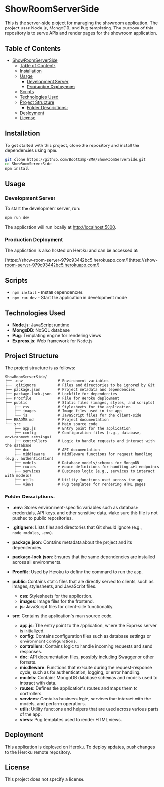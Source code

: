 # ShowRoomServerSide

This is the server-side project for managing the showroom application. The project uses Node.js, MongoDB, and Pug templating. The purpose of this repository is to serve APIs and render pages for the showroom application.

## Table of Contents
- [ShowRoomServerSide](#showroomserverside)
  - [Table of Contents](#table-of-contents)
  - [Installation](#installation)
  - [Usage](#usage)
    - [Development Server](#development-server)
    - [Production Deployment](#production-deployment)
  - [Scripts](#scripts)
  - [Technologies Used](#technologies-used)
  - [Project Structure](#project-structure)
    - [Folder Descriptions:](#folder-descriptions)
  - [Deployment](#deployment)
  - [License](#license)

## Installation

To get started with this project, clone the repository and install the dependencies using npm.

```bash
git clone https://github.com/BootCamp-BMA/ShowRoomServerSide.git
cd ShowRoomServerSide
npm install
```

## Usage

### Development Server

To start the development server, run:

```bash
npm run dev
```

The application will run locally at [http://localhost:5000](http://localhost:5000).

### Production Deployment

The application is also hosted on Heroku and can be accessed at:

[https://show-room-server-979c93442bc5.herokuapp.com/](https://show-room-server-979c93442bc5.herokuapp.com/)

## Scripts

- `npm install` - Install dependencies
- `npm run dev` - Start the application in development mode

## Technologies Used

- **Node.js**: JavaScript runtime
- **MongoDB**: NoSQL database
- **Pug**: Templating engine for rendering views
- **Express.js**: Web framework for Node.js

## Project Structure

The project structure is as follows:

```plaintext
ShowRoomServerSide/
├── .env                # Environment variables
├── .gitignore          # Files and directories to be ignored by Git
├── package.json        # Project metadata and dependencies
├── package-lock.json   # Lockfile for dependencies
├── Procfile            # File for Heroku deployment
├── public              # Static files (images, styles, and scripts)
│   ├── css             # Stylesheets for the application
│   ├── images          # Image files used in the app
│   └── js              # JavaScript files for the client-side
├── README.md           # Project documentation
└── src                 # Main source code
    ├── app.js          # Entry point for the application
    ├── config          # Configuration files (e.g., database, environment settings)
    ├── controllers     # Logic to handle requests and interact with the database
    ├── doc             # API documentation
    ├── middleware      # Middleware functions for request handling (e.g., authentication)
    ├── models          # Database models/schemas for MongoDB
    ├── routes          # Route definitions for handling API endpoints
    ├── services        # Business logic (e.g., services to interact with models)
    ├── utils           # Utility functions used across the app
    └── views           # Pug templates for rendering HTML pages
```

### Folder Descriptions:

- **.env**: Stores environment-specific variables such as database credentials, API keys, and other sensitive data. Make sure this file is not pushed to public repositories.

- **.gitignore**: Lists files and directories that Git should ignore (e.g., `node_modules`, `.env`).

- **package.json**: Contains metadata about the project and its dependencies.

- **package-lock.json**: Ensures that the same dependencies are installed across all environments.

- **Procfile**: Used by Heroku to define the command to run the app.

- **public**: Contains static files that are directly served to clients, such as images, stylesheets, and JavaScript files.
  - **css**: Stylesheets for the application.
  - **images**: Image files for the frontend.
  - **js**: JavaScript files for client-side functionality.

- **src**: Contains the application's main source code.
  - **app.js**: The entry point to the application, where the Express server is initialized.
  - **config**: Contains configuration files such as database settings or environment configurations.
  - **controllers**: Contains logic to handle incoming requests and send responses.
  - **doc**: API documentation files, possibly including Swagger or other formats.
  - **middleware**: Functions that execute during the request-response cycle, such as for authentication, logging, or error handling.
  - **models**: Contains MongoDB database schemas and models used to interact with data.
  - **routes**: Defines the application's routes and maps them to controllers.
  - **services**: Contains business logic, services that interact with the models, and perform operations.
  - **utils**: Utility functions and helpers that are used across various parts of the app.
  - **views**: Pug templates used to render HTML views.

## Deployment

This application is deployed on Heroku. To deploy updates, push changes to the Heroku remote repository.

## License

This project does not specify a license.
